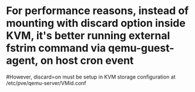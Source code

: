 # For performance reasons, instead of mounting with discard option inside KVM, it's better running external fstrim command via qemu-guest-agent, on host cron event
#However, discard=on must be setup in KVM storage configuration at /etc/pve/qemu-server/VMid.conf 

